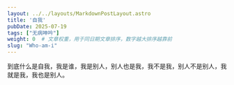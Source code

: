 ```yaml
---
layout: ../../layouts/MarkdownPostLayout.astro
title: '自我'
pubDate: 2025-07-19
tags: ["无病呻吟"]
weight: 0  # 文章权重，用于同日期文章排序，数字越大排序越靠前
slug: "Who-am-i"  
---
```


到底什么是自我，我是谁，我是别人，别人也是我，我不是我，别人不是别人，我就是我，我也是别人。